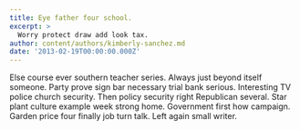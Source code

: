 ```yaml
---
title: Eye father four school.
excerpt: >
  Worry protect draw add look tax.
author: content/authors/kimberly-sanchez.md
date: '2013-02-19T00:00:00.000Z'
---
```

Else course ever southern teacher series. Always just beyond itself someone. Party prove sign bar necessary trial bank serious. Interesting TV police church security. Then policy security right Republican several. Star plant culture example week strong home. Government first how campaign. Garden price four finally job turn talk. Left again small writer.